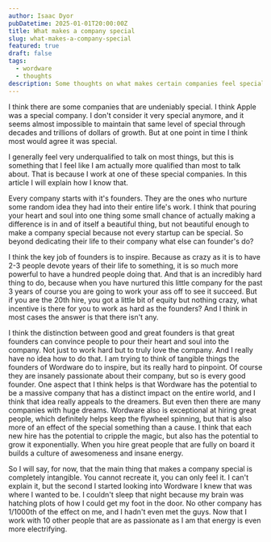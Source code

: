 ```yaml
---
author: Isaac Dyor
pubDatetime: 2025-01-01T20:00:00Z
title: What makes a company special
slug: what-makes-a-company-special
featured: true
draft: false
tags:
  - wordware
  - thoughts
description: Some thoughts on what makes certain companies feel special.
---
```


I think there are some companies that are undeniably special. I think Apple was a special company. I don't consider it very special anymore, and it seems almost impossible to maintain that same level of special through decades and trillions of dollars of growth. But at one point in time I think most would agree it was special.

I generally feel very underqualified to talk on most things, but this is something that I feel like I am actually more qualified than most to talk about. That is because I work at one of these special companies. In this article I will explain how I know that.

Every company starts with it's founders. They are the ones who nurture some random idea they had into their entire life's work. I think that pouring your heart and soul into one thing some small chance of actually making a difference is in and of itself a beautiful thing, but not beautiful enough to make a company special because not every startup can be special. So beyond dedicating their life to their company what else can founder's do?

I think the key job of founders is to inspire. Because as crazy as it is to have 2-3 people devote years of their life to something, it is so much more powerful to have a hundred people doing that. And that is an incredibly hard thing to do, because when you have nurtured this little company for the past 3 years of course you are going to work your ass off to see it succeed. But if you are the 20th hire, you got a little bit of equity but nothing crazy, what incentive is there for you to work as hard as the founders? And I think in most cases the answer is that there isn't any.

I think the distinction between good and great founders is that great founders can convince people to pour their heart and soul into the company. Not just to work hard but to truly love the company. And I really have no idea how to do that. I am trying to think of tangible things the founders of Wordware do to inspire, but its really hard to pinpoint. Of course they are insanely passionate about their company, but so is every good founder. One aspect that I think helps is that Wordware has the potential to be a massive company that has a distinct impact on the entire world, and I think that idea really appeals to the dreamers. But even then there are many companies with huge dreams. Wordware also is exceptional at hiring great people, which definitely helps keep the flywheel spinning, but that is also more of an effect of the special something than a cause. I think that each new hire has the potential to cripple the magic, but also has the potential to grow it exponentially. When you hire great people that are fully on board it builds a culture of awesomeness and insane energy.

So I will say, for now, that the main thing that makes a company special is completely intangible. You cannot recreate it, you can only feel it. I can't explain it, but the second I started looking into Wordware I knew that was where I wanted to be. I couldn't sleep that night because my brain was hatching plots of how I could get my foot in the door. No other company has 1/1000th of the effect on me, and I hadn't even met the guys. Now that I work with 10 other people that are as passionate as I am that energy is even more electrifying.
